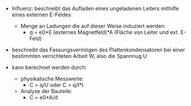 - Influenz: beschreibt das Aufladen eines ungeladenen Leiters mithilfe eines externen E-Feldes
	- Menge an Ladungen die auf dieser Weise induziert werden:
		- q = e0*E (externes Magnetfeld)*A (Fläche von Leiter und ext. E-Feld)

- beschreibt das Fassungsvermögen des Plattenkondensatoren bei einer bestimmten verrichteten Arbeit W, also die Spannnug U

- kann berechnet werden durch:
	- physikalische Messwerte:
		- C = q/U oder C = q/I*t
	- Analyse der Bauteile:
		- C = e0*A/d

